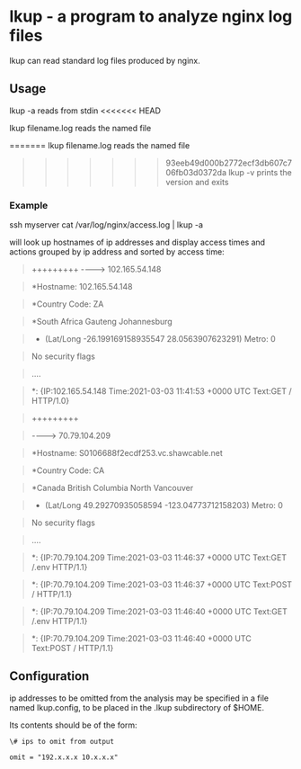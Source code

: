# lkup - a program to analyze nginx log files

lkup can read standard log files produced by nginx.

## Usage

lkup -a reads from stdin
<<<<<<< HEAD

lkup filename.log reads the named file

=======
lkup filename.log reads the named file
>>>>>>> 93eeb49d000b2772ecf3db607c706fb03d0372da
lkup -v prints the version and exits

### Example

ssh myserver cat /var/log/nginx/access.log | lkup -a

will look up hostnames of ip addresses and display access times and actions grouped by ip address
and sorted by access time:

>+++++++++
>---->  102.165.54.148

>*Hostname: 102.165.54.148

>*Country Code: ZA

> *South Africa Gauteng Johannesburg

> * (Lat/Long -26.199169158935547 28.0563907623291) Metro: 0

>No security flags

>

>....

>*: {IP:102.165.54.148 Time:2021-03-03 11:41:53 +0000 UTC Text:GET / HTTP/1.0}

>

>+++++++++

>---->  70.79.104.209

>*Hostname: S0106688f2ecdf253.vc.shawcable.net

>*Country Code: CA

>*Canada British Columbia North Vancouver

>* (Lat/Long 49.29270935058594 -123.04773712158203) Metro: 0

>No security flags

>....

>*: {IP:70.79.104.209 Time:2021-03-03 11:46:37 +0000 UTC Text:GET /.env HTTP/1.1}

>*: {IP:70.79.104.209 Time:2021-03-03 11:46:37 +0000 UTC Text:POST / HTTP/1.1}

>*: {IP:70.79.104.209 Time:2021-03-03 11:46:40 +0000 UTC Text:GET /.env HTTP/1.1}

>*: {IP:70.79.104.209 Time:2021-03-03 11:46:40 +0000 UTC Text:POST / HTTP/1.1}

## Configuration

ip addresses to be omitted from the analysis may be specified in a file named lkup.config,
to be placed in the .lkup subdirectory of $HOME.

Its contents should be of the form:

    \# ips to omit from output

    omit = "192.x.x.x 10.x.x.x"
